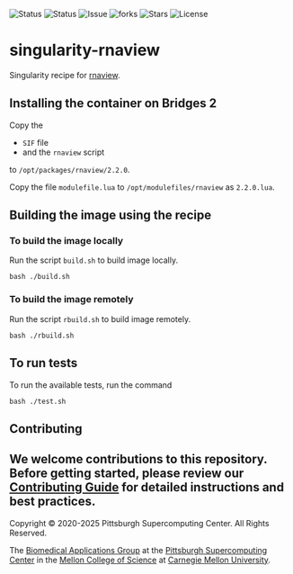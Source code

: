 ![Status](https://github.com/pscedu/singularity-rnaview/actions/workflows/main.yml/badge.svg)
![Status](https://github.com/pscedu/singularity-rnaview/actions/workflows/pretty.yml/badge.svg)
![Issue](https://img.shields.io/github/issues/pscedu/singularity-rnaview)
![forks](https://img.shields.io/github/forks/pscedu/singularity-rnaview)
![Stars](https://img.shields.io/github/stars/pscedu/singularity-rnaview)
![License](https://img.shields.io/github/license/pscedu/singularity-rnaview)

# singularity-rnaview
Singularity recipe for [rnaview](http://ndbserver.rutgers.edu/ndbmodule/services/download/rnaview.html).

## Installing the container on Bridges 2
Copy the

* `SIF` file
* and the `rnaview` script

to `/opt/packages/rnaview/2.2.0`.

Copy the file `modulefile.lua` to `/opt/modulefiles/rnaview` as `2.2.0.lua`.

## Building the image using the recipe
### To build the image locally
Run the script `build.sh` to build image locally.

```
bash ./build.sh
```

### To build the image remotely
Run the script `rbuild.sh` to build image remotely.

```
bash ./rbuild.sh
```

## To run tests
To run the available tests, run the command

```
bash ./test.sh
```
## Contributing
We welcome contributions to this repository. Before getting started, please review our [Contributing Guide](https://raw.githubusercontent.com/pscedu/singularity-report/refs/heads/main/CONTRIBUTING.md) for detailed instructions and best practices.
---
Copyright © 2020-2025 Pittsburgh Supercomputing Center. All Rights Reserved.

The [Biomedical Applications Group](https://www.psc.edu/biomedical-applications/) at the [Pittsburgh Supercomputing
Center](http://www.psc.edu) in the [Mellon College of Science](https://www.cmu.edu/mcs/) at [Carnegie Mellon University](http://www.cmu.edu).

